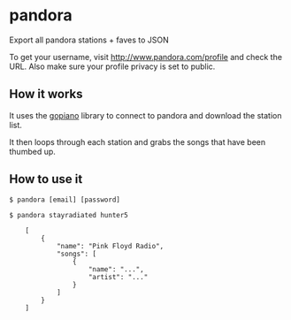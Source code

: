 pandora
=======

Export all pandora stations + faves to JSON

To get your username, visit http://www.pandora.com/profile and check the URL.
Also make sure your profile privacy is set to public.

## How it works

It uses the [gopiano](github.com/cellofellow/gopiano) library to connect to
pandora and download the station list.

It then loops through each station and grabs the songs that have been thumbed
up.

## How to use it

    $ pandora [email] [password]
    
    $ pandora stayradiated hunter5
    
        [
            {
                "name": "Pink Floyd Radio",
                "songs": [
                    {
                        "name": "...",
                        "artist": "..."
                    }
                ]
            }
        ]
